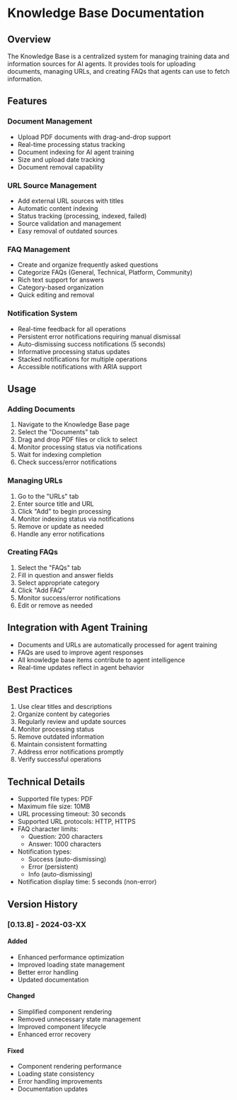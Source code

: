 # Knowledge Base Documentation

## Overview

The Knowledge Base is a centralized system for managing training data and information sources for AI agents. It provides tools for uploading documents, managing URLs, and creating FAQs that agents can use to fetch information.

## Features

### Document Management

- Upload PDF documents with drag-and-drop support
- Real-time processing status tracking
- Document indexing for AI agent training
- Size and upload date tracking
- Document removal capability

### URL Source Management

- Add external URL sources with titles
- Automatic content indexing
- Status tracking (processing, indexed, failed)
- Source validation and management
- Easy removal of outdated sources

### FAQ Management

- Create and organize frequently asked questions
- Categorize FAQs (General, Technical, Platform, Community)
- Rich text support for answers
- Category-based organization
- Quick editing and removal

### Notification System

- Real-time feedback for all operations
- Persistent error notifications requiring manual dismissal
- Auto-dismissing success notifications (5 seconds)
- Informative processing status updates
- Stacked notifications for multiple operations
- Accessible notifications with ARIA support

## Usage

### Adding Documents

1. Navigate to the Knowledge Base page
2. Select the "Documents" tab
3. Drag and drop PDF files or click to select
4. Monitor processing status via notifications
5. Wait for indexing completion
6. Check success/error notifications

### Managing URLs

1. Go to the "URLs" tab
2. Enter source title and URL
3. Click "Add" to begin processing
4. Monitor indexing status via notifications
5. Remove or update as needed
6. Handle any error notifications

### Creating FAQs

1. Select the "FAQs" tab
2. Fill in question and answer fields
3. Select appropriate category
4. Click "Add FAQ"
5. Monitor success/error notifications
6. Edit or remove as needed

## Integration with Agent Training

- Documents and URLs are automatically processed for agent training
- FAQs are used to improve agent responses
- All knowledge base items contribute to agent intelligence
- Real-time updates reflect in agent behavior

## Best Practices

1. Use clear titles and descriptions
2. Organize content by categories
3. Regularly review and update sources
4. Monitor processing status
5. Remove outdated information
6. Maintain consistent formatting
7. Address error notifications promptly
8. Verify successful operations

## Technical Details

- Supported file types: PDF
- Maximum file size: 10MB
- URL processing timeout: 30 seconds
- Supported URL protocols: HTTP, HTTPS
- FAQ character limits:
  - Question: 200 characters
  - Answer: 1000 characters
- Notification types:
  - Success (auto-dismissing)
  - Error (persistent)
  - Info (auto-dismissing)
- Notification display time: 5 seconds (non-error)

## Version History

### [0.13.8] - 2024-03-XX

#### Added
- Enhanced performance optimization
- Improved loading state management
- Better error handling
- Updated documentation

#### Changed
- Simplified component rendering
- Removed unnecessary state management
- Improved component lifecycle
- Enhanced error recovery

#### Fixed
- Component rendering performance
- Loading state consistency
- Error handling improvements
- Documentation updates
